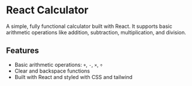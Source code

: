 


#  React Calculator

A simple, fully functional calculator built with React. It supports basic arithmetic operations like addition, subtraction, multiplication, and division.

##  Features

- Basic arithmetic operations: `+`, `-`, `×`, `÷`
- Clear and backspace functions
- Built with React and styled with CSS and tailwind





